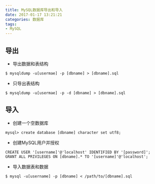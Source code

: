 ```yaml
---
title: MySQL数据库导出和导入
date: 2017-01-17 13:21:21
categories: 数据库
tags:
- MySQL
---
```


## 导出

- 导出数据和表结构

~~~Shell
$ mysqldump -u[usermae] -p [dbname] > [dbname].sql
~~~

- 只导出表结构

~~~Shell
$ mysqldump -u[usermae] -p -d [dbname] > [dbname].sql
~~~

## 导入

- 创建一个空数据库

~~~Shell
mysql> create database [dbname] character set utf8;
~~~

- 创建MySQL用户并授权

~~~Shell
CREATE USER '[username]'@'localhost' IDENTIFIED BY '[password]';
GRANT ALL PRIVILEGES ON [dbname].* TO '[username]'@'localhost';
~~~

- 导入数据表和数据

~~~Shell
$ mysql -u[username] -p [dbname] < /path/to/[dbname].sql
~~~
